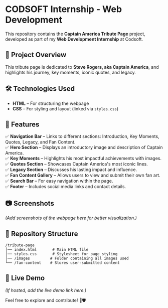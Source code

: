 # CODSOFT Internship - Web Development

This repository contains the **Captain America Tribute Page** project, developed as part of my **Web Development Internship** at Codsoft.

## 🔹 Project Overview
This tribute page is dedicated to **Steve Rogers, aka Captain America**, and highlights his journey, key moments, iconic quotes, and legacy.

## 🛠️ Technologies Used
- **HTML** – For structuring the webpage
- **CSS** – For styling and layout (linked via `styles.css`)

## 📌 Features
✅ **Navigation Bar** – Links to different sections: Introduction, Key Moments, Quotes, Legacy, and Fan Content.  
✅ **Hero Section** – Displays an introductory image and description of Captain America.  
✅ **Key Moments** – Highlights his most impactful achievements with images.  
✅ **Quotes Section** – Showcases Captain America's most iconic lines.  
✅ **Legacy Section** – Discusses his lasting impact and influence.  
✅ **Fan Content Gallery** – Allows users to view and submit their own fan art.  
✅ **Search Bar** – For easy navigation within the page.  
✅ **Footer** – Includes social media links and contact details.  

## 📷 Screenshots
*(Add screenshots of the webpage here for better visualization.)*

## 📂 Repository Structure
```
/tribute-page
│── index.html       # Main HTML file
│── styles.css       # Stylesheet for page styling
│── /images         # Folder containing all images used
└── /fan-content    # Stores user-submitted content
```

## 🚀 Live Demo
*(If hosted, add the live demo link here.)*

Feel free to explore and contribute! 💙🛡️
